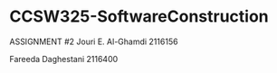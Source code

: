 # CCSW325-SoftwareConstruction
ASSIGNMENT #2
Jouri E. Al-Ghamdi 2116156

Fareeda Daghestani 2116400
